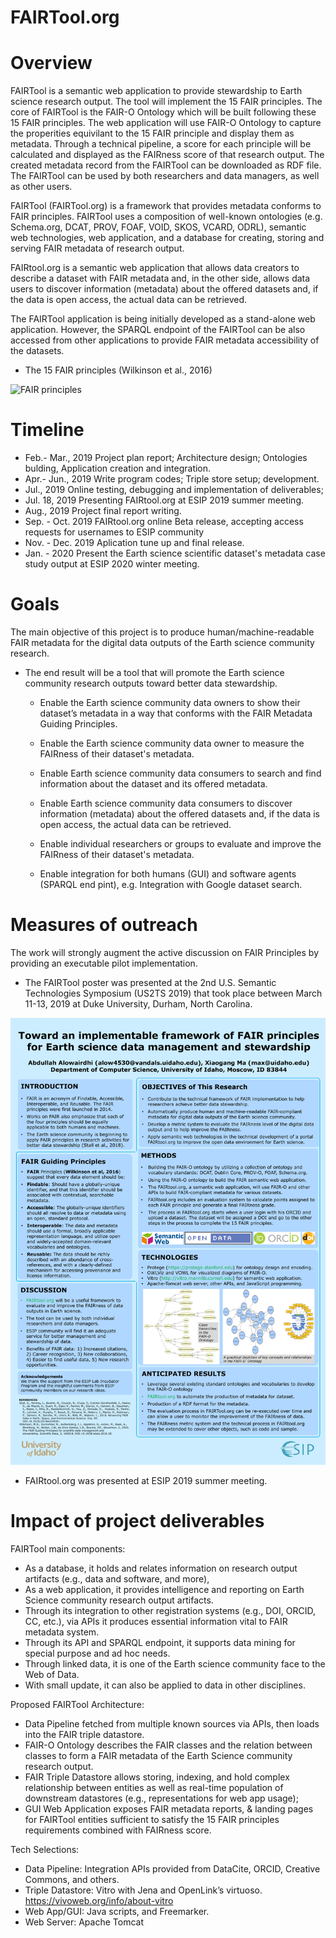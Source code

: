 # FAIRTool.org


# Overview

FAIRTool is a semantic web application to provide stewardship to Earth science research output. The tool will implement the 15 FAIR principles. The core of FAIRTool is the FAIR-O Ontology which will be built following these 15 FAIR principles. The web application will use FAIR-O Ontology to capture the properities equivilant to the 15 FAIR principle and display them as metadata. Through a technical pipeline, a score for each principle will be calculated and displayed as the FAIRness score of that research output. The created metadata record from the FAIRTool can be downloaded as RDF file. The FAIRTool can be used by both researchers and data managers, as well as other users.

FAIRTool (FAIRTool.org) is a framework that provides metadata conforms to FAIR principles. FAIRTool uses a composition of well-known ontologies (e.g. Schema.org, DCAT, PROV, FOAF, VOID, SKOS, VCARD, ODRL), semantic web technologies, web application, and a database for creating, storing and serving FAIR metadata of research output.

FAIRtool.org is a semantic web application that allows data creators to describe a dataset with FAIR metadata and, in the other side, allows data users to discover information (metadata) about the offered datasets and, if the data is open access, the actual data can be retrieved.

The FAIRTool application is being initially developed as a stand-alone web application. However, the SPARQL endpoint of the FAIRTool can be also accessed from other applications to provide FAIR metadata accessibility of the datasets.

* The 15 FAIR principles (Wilkinson et al., 2016)

![FAIR principles](https://nioo.knaw.nl/sites/default/files/FAIR%20principles.jpg)


# Timeline

  - Feb.- Mar., 2019 Project plan report; Architecture design; Ontologies bulding, Application creation and integration.
  - Apr.- Jun., 2019 Write program codes; Triple store setup;  development.
  - Jul., 2019 Online testing, debugging and implementation of deliverables; 
  - Jul. 18, 2019 Presenting FAIRtool.org at ESIP 2019 summer meeting.
  - Aug., 2019 Project final report writing.
  - Sep. - Oct. 2019 FAIRtool.org online Beta release, accepting access requests for usernames to ESIP community
  - Nov. - Dec. 2019 Aplication tune up and final release.  
  - Jan. - 2020 Present the Earth science scientific dataset's metadata case study output at ESIP 2020 winter meeting.


# Goals
The main objective of this project is to produce human/machine-readable FAIR metadata for the digital data outputs of the Earth science community research. 

- The end result will be a tool that will promote the Earth science community research outputs toward better data stewardship.

  - Enable the Earth science community data owners to show their dataset’s metadata in a way that conforms with the FAIR Metadata Guiding Principles.
  
  - Enable the Earth science community data owner to measure the FAIRness of their dataset's metadata.
  
  -	Enable Earth science community data consumers to search and find information about the dataset and its offered metadata.
  
  - Enable Earth science community data consumers to discover information (metadata) about the offered datasets and, if the data is open access, the  actual data can be retrieved.
  
  - Enable individual researchers or groups to evaluate and improve the FAIRness of their dataset's metadata. 

  - Enable integration for both humans (GUI) and software agents (SPARQL end pint), e.g. Integration with Google dataset search.



# Measures of outreach 

The work will strongly augment the active discussion on FAIR Principles by providing an executable pilot implementation.

- The FAIRTool poster was presented at the 2nd U.S. Semantic Technologies Symposium (US2TS 2019) that took place between March 11-13, 2019 at Duke University, Durham, North Carolina.

![FAIRTool Poster](FAIR-Poster.jpg)

- FAIRtool.org was presented at ESIP 2019 summer meeting.




# Impact of project deliverables



FAIRTool main components: 

- As a database, it holds and relates information on research output artifacts (e.g., data and software, and more),  
- As a web application, it provides intelligence and reporting on Earth Science community research output artifacts. 
- Through its integration to other registration systems (e.g., DOI, ORCID, CC, etc.), via APIs it produces essential information vital to FAIR metadata system.  
- Through its API and SPARQL endpoint, it supports data mining for special purpose and ad hoc needs.  
- Through linked data, it is one of the Earth science community face to the Web of Data. 
- With small update, it can also be applied to data in other disciplines. 


Proposed FAIRTool Architecture: 

- Data Pipeline fetched from multiple known sources via APIs, then loads into the FAIR triple datastore. 
- FAIR-O Ontology describes the FAIR classes and the relation between classes to form a FAIR metadata of the Earth Science community research output.  
- FAIR Triple Datastore allows storing, indexing, and hold complex relationship between entities as well as real-time  population of downstream datastores (e.g., representations for web app usage); 
- GUI Web Application exposes FAIR metadata reports, & landing pages for FAIRTool entities sufficient to satisfy the 15 FAIR principles requirements combined with FAIRness score.

Tech Selections: 

- Data Pipeline: Integration APIs provided from DataCite, ORCID, Creative Commons, and others. 
- Triple Datastore: Vitro with Jena and OpenLink’s virtuoso. 
https://vivoweb.org/info/about-vitro   
- Web App/GUI: Java scripts, and Freemarker. 
- Web Server: Apache Tomcat 
